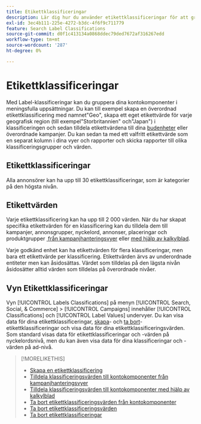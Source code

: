 ```yaml
---
title: Etikettklassificeringar
description: Lär dig hur du använder etikettklassificeringar för att gruppera dina kontokomponenter.
exl-id: 3ec4b111-225e-4272-b3dc-4f6f9c711779
feature: Search Label Classifications
source-git-commit: d0f1c413134a0868ddec79ded7672af316267edd
workflow-type: tm+mt
source-wordcount: '287'
ht-degree: 0%

---
```


# Etikettklassificeringar

Med Label-klassificeringar kan du gruppera dina kontokomponenter i meningsfulla uppsättningar. Du kan till exempel skapa en överordnad etikettklassificering med namnet&quot;Geo&quot;, skapa ett eget etikettvärde för varje geografisk region (till exempel&quot;Storbritannien&quot; och&quot;Japan&quot;) i klassificeringen och sedan tilldela etikettvärdena till dina [budenheter](/help/search-social-commerce/glossary.md#a-b) eller överordnade kampanjer. Du kan sedan ta med ett valfritt etikettvärde som en separat kolumn i dina vyer och rapporter och skicka rapporter till olika klassificeringsgrupper och värden.

## Etikettklassificeringar

Alla annonsörer kan ha upp till 30 etikettklassificeringar, som är kategorier på den högsta nivån.

## Etikettvärden

Varje etikettklassificering kan ha upp till 2 000 värden. När du har skapat specifika etikettvärden för en klassificering kan du tilldela dem till kampanjer, annonsgrupper, nyckelord, annonser, placeringar och produktgrupper [&#x200B; från kampanjhanteringsvyer](classification-values-assign-campaign-management.md) eller [med hjälp av kalkylblad](classification-values-assign-bulksheets.md).

Varje godkänd enhet kan ha etikettvärden för flera klassificeringar, men bara ett etikettvärde per klassificering. Etikettvärden ärvs av underordnade entiteter men kan åsidosättas. Värdet som tilldelas på den lägsta nivån åsidosätter alltid värden som tilldelas på överordnade nivåer.

## Vyn Etikettklassificeringar

Vyn [!UICONTROL Labels Classifications] på menyn [!UICONTROL Search, Social, & Commerce] > [!UICONTROL Campaigns] innehåller [!UICONTROL Classifications] och [!UICONTROL Label Values] undervyer. Du kan visa data för dina etikettklassificeringar, [skapa](classification-create.md)- och [ta bort](classification-delete.md)-etikettklassificeringar och visa data för dina etikettklassificeringsvärden. Som standard visas data för etikettklassificeringar och -värden på nyckelordsnivå, men du kan även visa data för dina klassificeringar och -värden på ad-nivå.

>[!MORELIKETHIS]
>
>* [Skapa en etikettklassificering](classification-create.md)
>* [Tilldela klassificeringsvärden till kontokomponenter från kampanjhanteringsvyer](classification-values-assign-campaign-management.md)
>* [Tilldela klassificeringsvärden till kontokomponenter med hjälp av kalkylblad](classification-values-assign-bulksheets.md)
>* [Ta bort etikettklassificeringsvärden från kontokomponenter](classification-values-remove.md)
>* [Ta bort etikettklassificeringsvärden](classification-values-delete.md)
>* [Ta bort etikettklassificeringar](classification-delete.md)

